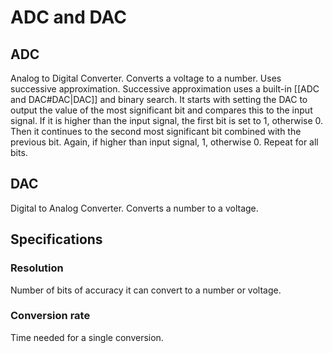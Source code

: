 # ADC and DAC
## ADC
Analog to Digital Converter. Converts a voltage to a number.
Uses successive approximation. Successive approximation uses a built-in [[ADC and DAC#DAC|DAC]] and binary search. It starts with setting the DAC to output the value of the most significant bit and compares this to the input signal. If it is higher than the input signal, the first bit is set to 1, otherwise 0. Then it continues to the second most significant bit combined with the previous bit. Again, if higher than input signal, 1, otherwise 0. Repeat for all bits.

## DAC
Digital to Analog Converter. Converts a number to a voltage.

## Specifications
### Resolution
Number of bits of accuracy it can convert to a number or voltage.

### Conversion rate
Time needed for a single conversion.
